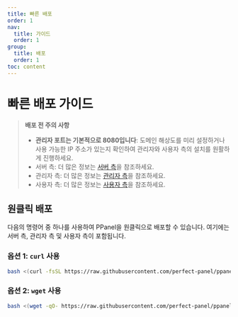 ```yaml
---
title: 빠른 배포
order: 1
nav:
  title: 가이드
  order: 1
group:
  title: 배포
  order: 1
toc: content
---
```


# 빠른 배포 가이드

> **배포 전 주의 사항**
>
> - **관리자 포트는 기본적으로 8080입니다**: 도메인 해상도를 미리 설정하거나 사용 가능한 IP 주소가 있는지 확인하여 관리자와 사용자 측의 설치를 원활하게 진행하세요.
> - 서버 측: 더 많은 정보는 [서버 측](/guide/server)을 참조하세요.
> - 관리자 측: 더 많은 정보는 [관리자 측](/guide/admin)을 참조하세요.
> - 사용자 측: 더 많은 정보는 [사용자 측](/guide/user)을 참조하세요.

## 원클릭 배포

다음의 명령어 중 하나를 사용하여 PPanel을 원클릭으로 배포할 수 있습니다. 여기에는 서버 측, 관리자 측 및 사용자 측이 포함됩니다.

### 옵션 1: `curl` 사용

```bash
bash <(curl -fsSL https://raw.githubusercontent.com/perfect-panel/ppanel-script/refs/heads/main/install.sh)
```

### 옵션 2: `wget` 사용

```bash
bash <(wget -qO- https://raw.githubusercontent.com/perfect-panel/ppanel-script/refs/heads/main/install.sh)
```

